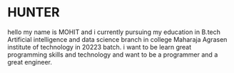 # HUNTER
hello my name is MOHIT  and i currently pursuing my education in B.tech Artificial intelligence and data science branch  in college Maharaja Agrasen institute of technology in 20223 batch. i want to be learn  great programming skills and technology and want to be a  programmer and a great engineer.
